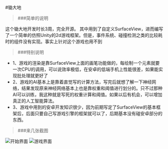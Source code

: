 #锄大地
> ###简单的说明

这个锄大地开发时长3周，完全开源。
其中用到了自定义SurfaceView，进而编写了一个简单的仿照Unity的2d游戏框架。但是，事件系统、碰撞检测之类的比较耗时的组件没有实现。事实上针对这个游戏也用不到

> ###特别说明

* 1、游戏的渲染是靠SurfaceView上面的画笔功能做的，每绘制一个元素就要一次CPU的调用，可以说效率极低，在安卓的低端手机上性能很差，如果能实现批处理就更好了
* 2、游戏的AI基本上是靠着直觉写的计算方法，写完后就想了解一下神经网络，结果发现原来神经网络基本上也是靠权重和阈值进行划分的。只不过那种AI可以训练，我这种就是写死的权重计算和阈值。如果以后有机会，可以增加真正的人工智能算法。
* 3、游戏中用到的安卓开发知识很少，因为前期写定了SurfaceView的基本框架后，后面只要自己写游戏引擎的框架就可以了，后期基本没有碰安卓部分的东西。

> ###来几张截图

![开始界面](https://github.com/Mario8664/CDD/blob/master/screenshot/Screenshot_20190526-185429.jpg)
![游戏界面](https://github.com/Mario8664/CDD/blob/master/screenshot/Screenshot_20190526-185438.jpg)


